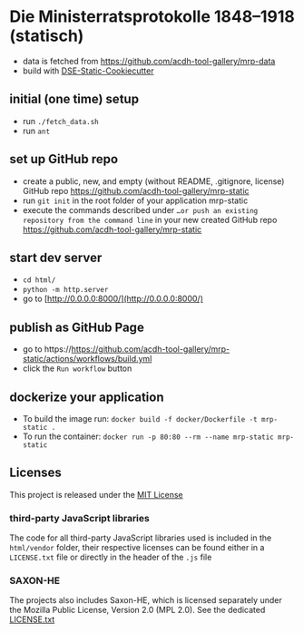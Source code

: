 # Die Ministerratsprotokolle 1848–1918 (statisch)


* data is fetched from https://github.com/acdh-tool-gallery/mrp-data
* build with [DSE-Static-Cookiecutter](https://github.com/acdh-oeaw/dse-static-cookiecutter)


## initial (one time) setup

* run `./fetch_data.sh`
* run `ant`

## set up GitHub repo
* create a public, new, and empty (without README, .gitignore, license) GitHub repo https://github.com/acdh-tool-gallery/mrp-static 
* run `git init` in the root folder of your application mrp-static
* execute the commands described under `…or push an existing repository from the command line` in your new created GitHub repo https://github.com/acdh-tool-gallery/mrp-static

## start dev server

* `cd html/`
* `python -m http.server`
* go to [http://0.0.0.0:8000/](http://0.0.0.0:8000/)

## publish as GitHub Page

* go to https://https://github.com/acdh-tool-gallery/mrp-static/actions/workflows/build.yml
* click the `Run workflow` button


## dockerize your application

* To build the image run: `docker build -f docker/Dockerfile -t mrp-static .`
* To run the container: `docker run -p 80:80 --rm --name mrp-static mrp-static`

## Licenses

This project is released under the [MIT License](LICENSE)

### third-party JavaScript libraries
The code for all third-party JavaScript libraries used is included in the `html/vendor` folder, their respective licenses can be found either in a `LICENSE.txt` file or directly in the header of the `.js` file

### SAXON-HE
The projects also includes Saxon-HE, which is licensed separately under the Mozilla Public License, Version 2.0 (MPL 2.0). See the dedicated [LICENSE.txt](saxon/notices/LICENSE.txt)

